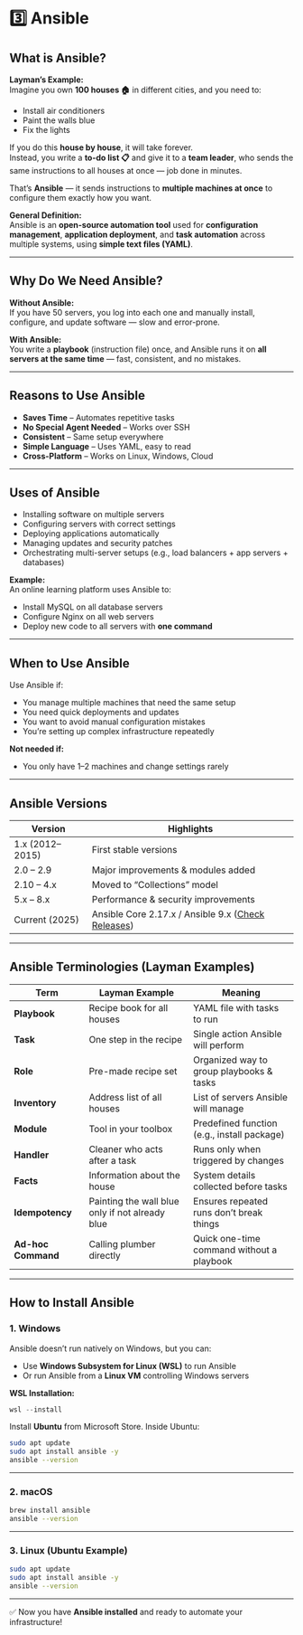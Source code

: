 # 3️⃣ Ansible

## What is Ansible?

**Layman’s Example:**  
Imagine you own **100 houses 🏠** in different cities, and you need to:  
- Install air conditioners  
- Paint the walls blue  
- Fix the lights  

If you do this **house by house**, it will take forever.  
Instead, you write a **to-do list 📋** and give it to a **team leader**, who sends the same instructions to all houses at once — job done in minutes.

That’s **Ansible** — it sends instructions to **multiple machines at once** to configure them exactly how you want.

**General Definition:**  
Ansible is an **open-source automation tool** used for **configuration management**, **application deployment**, and **task automation** across multiple systems, using **simple text files (YAML)**.

---

## Why Do We Need Ansible?

**Without Ansible:**  
If you have 50 servers, you log into each one and manually install, configure, and update software — slow and error-prone.

**With Ansible:**  
You write a **playbook** (instruction file) once, and Ansible runs it on **all servers at the same time** — fast, consistent, and no mistakes.

---

## Reasons to Use Ansible
- **Saves Time** – Automates repetitive tasks
- **No Special Agent Needed** – Works over SSH
- **Consistent** – Same setup everywhere
- **Simple Language** – Uses YAML, easy to read
- **Cross-Platform** – Works on Linux, Windows, Cloud

---

## Uses of Ansible
- Installing software on multiple servers
- Configuring servers with correct settings
- Deploying applications automatically
- Managing updates and security patches
- Orchestrating multi-server setups (e.g., load balancers + app servers + databases)

**Example:**  
An online learning platform uses Ansible to:
- Install MySQL on all database servers
- Configure Nginx on all web servers
- Deploy new code to all servers with **one command**

---

## When to Use Ansible
Use Ansible if:
- You manage multiple machines that need the same setup
- You need quick deployments and updates
- You want to avoid manual configuration mistakes
- You’re setting up complex infrastructure repeatedly

**Not needed if:**
- You only have 1–2 machines and change settings rarely

---

## Ansible Versions
| Version          | Highlights |
|------------------|------------|
| 1.x (2012–2015)  | First stable versions |
| 2.0 – 2.9        | Major improvements & modules added |
| 2.10 – 4.x       | Moved to “Collections” model |
| 5.x – 8.x        | Performance & security improvements |
| Current (2025)   | Ansible Core 2.17.x / Ansible 9.x ([Check Releases](https://docs.ansible.com/ansible/latest/roadmap/ROADMAP_2_17.html)) |

---

## Ansible Terminologies (Layman Examples)

| Term           | Layman Example                        | Meaning |
|----------------|---------------------------------------|---------|
| **Playbook**   | Recipe book for all houses            | YAML file with tasks to run |
| **Task**       | One step in the recipe                | Single action Ansible will perform |
| **Role**       | Pre-made recipe set                   | Organized way to group playbooks & tasks |
| **Inventory**  | Address list of all houses            | List of servers Ansible will manage |
| **Module**     | Tool in your toolbox                  | Predefined function (e.g., install package) |
| **Handler**    | Cleaner who acts after a task         | Runs only when triggered by changes |
| **Facts**      | Information about the house           | System details collected before tasks |
| **Idempotency**| Painting the wall blue only if not already blue | Ensures repeated runs don’t break things |
| **Ad-hoc Command** | Calling plumber directly          | Quick one-time command without a playbook |

---

## How to Install Ansible

### **1. Windows**
Ansible doesn’t run natively on Windows, but you can:  
- Use **Windows Subsystem for Linux (WSL)** to run Ansible  
- Or run Ansible from a **Linux VM** controlling Windows servers

**WSL Installation:**
```powershell
wsl --install
```
Install **Ubuntu** from Microsoft Store. Inside Ubuntu:
```bash
sudo apt update
sudo apt install ansible -y
ansible --version
```

---

### **2. macOS**
```bash
brew install ansible
ansible --version
```

---

### **3. Linux (Ubuntu Example)**
```bash
sudo apt update
sudo apt install ansible -y
ansible --version
```

---

✅ Now you have **Ansible installed** and ready to automate your infrastructure!
